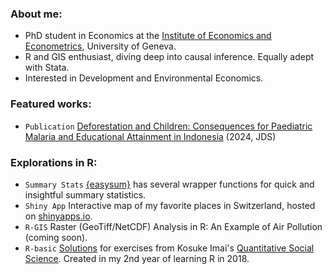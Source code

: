 ### About me: 
- PhD student in Economics at the [Institute of Economics and Econometrics](https://www.unige.ch/gsem/en/research/institutes/iee/), University of Geneva.
- R and GIS enthusiast, diving deep into causal inference. Equally adept with Stata.
- Interested in Development and Environmental Economics.

### Featured works: 
- `Publication` [Deforestation and Children: Consequences for Paediatric Malaria and Educational Attainment in Indonesia](https://www.tandfonline.com/doi/full/10.1080/00220388.2024.2404561) (2024, JDS)

### Explorations in R: 
- `Summary Stats` [{easysum}](https://github.com/takakishi/easysum) has several wrapper functions for quick and insightful summary statistics.
- `Shiny App` Interactive map of my favorite places in Switzerland, hosted on [shinyapps.io](https://takaakikishida.shinyapps.io/swiss_maps/).
- `R-GIS` Raster (GeoTiff/NetCDF) Analysis in R: An Example of Air Pollution (coming soon).
- `R-basic` [Solutions](https://github.com/takaakikishida/Textbook-Solution-Code-for-Quantitative-Social-Science-An-Introduction) for exercises from Kosuke Imai's [Quantitative Social Science](https://press.princeton.edu/books/quantitative-social-science). Created in my 2nd year of learning R in 2018.


<!--
**TakaakiKishida/TakaakiKishida** is a ✨ _special_ ✨ repository because its `README.md` (this file) appears on your GitHub profile.

Here are some ideas to get you started:

- 🔭 I’m currently working on ...
- 🌱 I’m currently learning ...
- 👯 I’m looking to collaborate on ...
- 🤔 I’m looking for help with ...
- 💬 Ask me about ...
- 📫 How to reach me: ...
- 😄 Pronouns: ...
- ⚡ Fun fact: ...
-->
